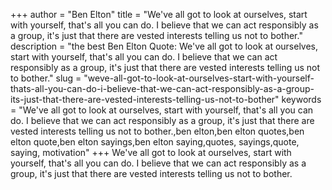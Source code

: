 +++
author = "Ben Elton"
title = "We've all got to look at ourselves, start with yourself, that's all you can do. I believe that we can act responsibly as a group, it's just that there are vested interests telling us not to bother."
description = "the best Ben Elton Quote: We've all got to look at ourselves, start with yourself, that's all you can do. I believe that we can act responsibly as a group, it's just that there are vested interests telling us not to bother."
slug = "weve-all-got-to-look-at-ourselves-start-with-yourself-thats-all-you-can-do-i-believe-that-we-can-act-responsibly-as-a-group-its-just-that-there-are-vested-interests-telling-us-not-to-bother"
keywords = "We've all got to look at ourselves, start with yourself, that's all you can do. I believe that we can act responsibly as a group, it's just that there are vested interests telling us not to bother.,ben elton,ben elton quotes,ben elton quote,ben elton sayings,ben elton saying,quotes, sayings,quote, saying, motivation"
+++
We've all got to look at ourselves, start with yourself, that's all you can do. I believe that we can act responsibly as a group, it's just that there are vested interests telling us not to bother.
